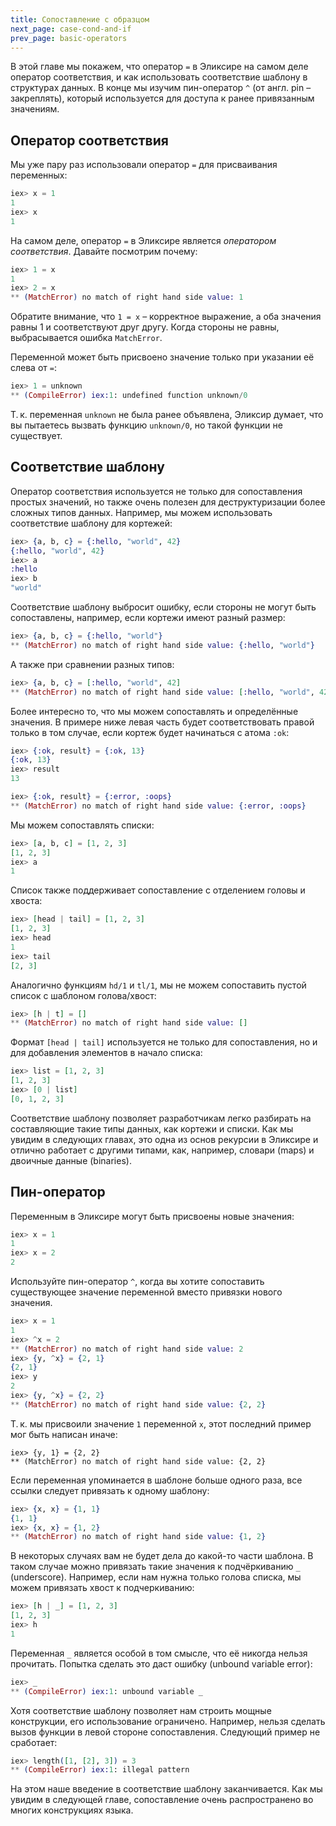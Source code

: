 ```yaml
---
title: Сопоставление с образцом
next_page: case-cond-and-if
prev_page: basic-operators
---
```


В этой главе мы покажем, что оператор `=` в Эликсире на самом деле оператор соответствия, и как использовать соответствие шаблону в структурах данных. В конце мы изучим пин-оператор `^` (от англ. pin – закреплять), который используется для доступа к ранее привязанным значениям.

## Оператор соответствия

Мы уже пару раз использовали оператор `=` для присваивания переменных:

```elixir
iex> x = 1
1
iex> x
1
```

На самом деле, оператор `=` в Эликсире является *оператором соответствия*. Давайте посмотрим почему:

```elixir
iex> 1 = x
1
iex> 2 = x
** (MatchError) no match of right hand side value: 1
```

Обратите внимание, что `1 = x` – корректное выражение, а оба значения равны 1 и соответствуют друг другу. Когда стороны не равны, выбрасывается ошибка `MatchError`.

Переменной может быть присвоено значение только при указании её слева от `=`:

```elixir
iex> 1 = unknown
** (CompileError) iex:1: undefined function unknown/0
```

Т. к. переменная `unknown` не была ранее объявлена, Эликсир думает, что вы пытаетесь вызвать функцию `unknown/0`, но такой функции не существует.

## Соответствие шаблону

Оператор соответствия используется не только для сопоставления простых значений, но также очень полезен для деструктуризации более сложных типов данных. Например, мы можем использовать соответствие шаблону для кортежей:

```elixir
iex> {a, b, c} = {:hello, "world", 42}
{:hello, "world", 42}
iex> a
:hello
iex> b
"world"
```

Соответствие шаблону выбросит ошибку, если стороны не могут быть сопоставлены, например, если кортежи имеют разный размер:

```elixir
iex> {a, b, c} = {:hello, "world"}
** (MatchError) no match of right hand side value: {:hello, "world"}
```

А также при сравнении разных типов:

```elixir
iex> {a, b, c} = [:hello, "world", 42]
** (MatchError) no match of right hand side value: [:hello, "world", 42]
```

Более интересно то, что мы можем сопоставлять и определённые значения. В примере ниже левая часть будет соответствовать правой только в том случае, если кортеж будет начинаться с атома `:ok`:

```elixir
iex> {:ok, result} = {:ok, 13}
{:ok, 13}
iex> result
13

iex> {:ok, result} = {:error, :oops}
** (MatchError) no match of right hand side value: {:error, :oops}
```

Мы можем сопоставлять списки:

```elixir
iex> [a, b, c] = [1, 2, 3]
[1, 2, 3]
iex> a
1
```

Список также поддерживает сопоставление с отделением головы и хвоста:

```elixir
iex> [head | tail] = [1, 2, 3]
[1, 2, 3]
iex> head
1
iex> tail
[2, 3]
```

Аналогично функциям `hd/1` и `tl/1`, мы не можем сопоставить пустой список с шаблоном голова/хвост:

```elixir
iex> [h | t] = []
** (MatchError) no match of right hand side value: []
```

Формат `[head | tail]` используется не только для сопоставления, но и для добавления элементов в начало списка:

```elixir
iex> list = [1, 2, 3]
[1, 2, 3]
iex> [0 | list]
[0, 1, 2, 3]
```

Соответствие шаблону позволяет разработчикам легко разбирать на составляющие такие типы данных, как кортежи и списки. Как мы увидим в следующих главах, это одна из основ рекурсии в Эликсире и отлично работает с другими типами, как, например, словари (maps) и двоичные данные (binaries).

## Пин-оператор

Переменным в Эликсире могут быть присвоены новые значения:

```elixir
iex> x = 1
1
iex> x = 2
2
```

Используйте  пин-оператор `^`, когда вы хотите сопоставить существующее значение переменной вместо привязки нового значения.

```elixir
iex> x = 1
1
iex> ^x = 2
** (MatchError) no match of right hand side value: 2
iex> {y, ^x} = {2, 1}
{2, 1}
iex> y
2
iex> {y, ^x} = {2, 2}
** (MatchError) no match of right hand side value: {2, 2}
```

Т. к. мы присвоили значение `1` переменной `x`, этот последний пример мог быть написан иначе:

```
iex> {y, 1} = {2, 2}
** (MatchError) no match of right hand side value: {2, 2}
```

Если переменная упоминается в шаблоне больше одного раза, все ссылки следует привязать к одному шаблону:

```elixir
iex> {x, x} = {1, 1}
{1, 1}
iex> {x, x} = {1, 2}
** (MatchError) no match of right hand side value: {1, 2}
```

В некоторых случаях вам не будет дела до какой-то части шаблона. В таком случае можно привязать такие значения к подчёркиванию `_` (underscore). Например, если нам нужна только голова списка,  мы можем привязать хвост к подчеркиванию:

```elixir
iex> [h | _] = [1, 2, 3]
[1, 2, 3]
iex> h
1
```

Переменная `_` является особой в том смысле, что её никогда нельзя прочитать. Попытка сделать это даст ошибку (unbound variable error):

```elixir
iex> _
** (CompileError) iex:1: unbound variable _
```

Хотя соответствие шаблону позволяет нам строить мощные конструкции, его использование ограничено. Например, нельзя сделать вызов функции в левой стороне сопоставления. Следующий пример не сработает:

```elixir
iex> length([1, [2], 3]) = 3
** (CompileError) iex:1: illegal pattern
```

На этом наше введение в соответствие шаблону заканчивается. Как мы увидим в следующей главе, сопоставление очень распространено во многих конструкциях языка.
